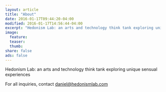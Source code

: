 ```yaml
---
layout: article
title: "About"
date: 2016-01-17T09:44:20-04:00
modified: 2016-01-17T14:56:44-04:00
excerpt: "Hedonism Lab: an arts and technology think tank exploring unique sensual experiences"
image:
  feature:
  teaser:
  thumb:
share: false
ads: false
---
```


Hedonism Lab: an arts and technology think tank exploring unique sensual experiences

For all inquiries, contact [daniel@hedonismlab.com](mailto:daniel@hedonismlab.com)

